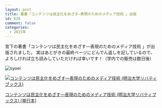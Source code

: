 ```yaml
---
layout: post
title: 著書「コンテンツは民主化をめざす―表現のためのメディア技術 」出版
id: 626
comment: false
categories:
  - 2015年
---
```


宮下の著書「コンテンツは民主化をめざす―表現のためのメディア技術 」が出版されました。
実はあとがきの最終ページにどんでん返しを記しているので、よろしければ立ち読みしていただければ幸いです！（学内での販売は数日後）

![syoei](http://livedoor.blogimg.jp/homei_miyashita/imgs/f/c/fc9c30be.jpg)

[![コンテンツは民主化をめざす―表現のためのメディア技術 (明治大学リバティブックス)](http://ecx.images-amazon.com/images/I/41zcXVWtb3L._SL160_.jpg)](http://www.amazon.co.jp/%E3%82%B3%E3%83%B3%E3%83%86%E3%83%B3%E3%83%84%E3%81%AF%E6%B0%91%E4%B8%BB%E5%8C%96%E3%82%92%E3%82%81%E3%81%96%E3%81%99%E2%80%95%E8%A1%A8%E7%8F%BE%E3%81%AE%E3%81%9F%E3%82%81%E3%81%AE%E3%83%A1%E3%83%87%E3%82%A3%E3%82%A2%E6%8A%80%E8%A1%93-%E6%98%8E%E6%B2%BB%E5%A4%A7%E5%AD%A6%E3%83%AA%E3%83%90%E3%83%86%E3%82%A3%E3%83%96%E3%83%83%E3%82%AF%E3%82%B9-%E5%AE%AE%E4%B8%8B-%E8%8A%B3%E6%98%8E/dp/4906811124%3FSubscriptionId%3DAKIAIM37F4M6SCT5W23Q%26tag%3Dlvdrfree-22%26linkCode%3Dxm2%26camp%3D2025%26creative%3D165953%26creativeASIN%3D4906811124)

[コンテンツは民主化をめざす―表現のためのメディア技術 (明治大学リバティブックス) [単行本]](http://www.amazon.co.jp/%E3%82%B3%E3%83%B3%E3%83%86%E3%83%B3%E3%83%84%E3%81%AF%E6%B0%91%E4%B8%BB%E5%8C%96%E3%82%92%E3%82%81%E3%81%96%E3%81%99%E2%80%95%E8%A1%A8%E7%8F%BE%E3%81%AE%E3%81%9F%E3%82%81%E3%81%AE%E3%83%A1%E3%83%87%E3%82%A3%E3%82%A2%E6%8A%80%E8%A1%93-%E6%98%8E%E6%B2%BB%E5%A4%A7%E5%AD%A6%E3%83%AA%E3%83%90%E3%83%86%E3%82%A3%E3%83%96%E3%83%83%E3%82%AF%E3%82%B9-%E5%AE%AE%E4%B8%8B-%E8%8A%B3%E6%98%8E/dp/4906811124%3FSubscriptionId%3DAKIAIM37F4M6SCT5W23Q%26tag%3Dlvdrfree-22%26linkCode%3Dxm2%26camp%3D2025%26creative%3D165953%26creativeASIN%3D4906811124)
